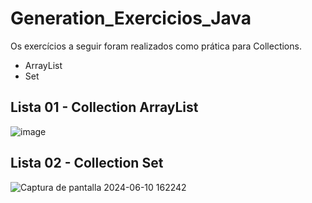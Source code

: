 # Generation_Exercicios_Java

Os exercícios a seguir foram realizados como prática para Collections.
- ArrayList
- Set

## Lista 01 - Collection ArrayList

![image](https://github.com/CamilaVildoso/Generation_Exercicios_Java/assets/156922629/dc08c54d-1ef9-4578-a668-13bb621e687f)


## Lista 02 - Collection Set 

![Captura de pantalla 2024-06-10 162242](https://github.com/CamilaVildoso/Generation_Exercicios_Java/assets/156922629/4f53a058-c725-4a79-a511-d1ecf4cc7cb4)



